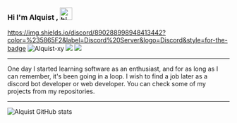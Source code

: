### Hi I'm Alquist , <img src="https://user-images.githubusercontent.com/1303154/88677602-1635ba80-d120-11ea-84d8-d263ba5fc3c0.gif" width="28px" alt="hi">

https://img.shields.io/discord/890288998948413442?color=%235865F2&label=Discord%20Server&logo=Discord&style=for-the-badge
<img src="https://komarev.com/ghpvc/?username=Alquist-xy&label=Profile%20Viewers&color=0083ff" alt="Alquist-xy" /> <img src="https://img.shields.io/badge/Age-19-blue" /> 
<img src="https://img.shields.io/badge/Languages-Turkish%20%26%20English-blue" />
</p>
<hr>
One day I started learning software as an enthusiast, and for as long as I can remember, it's been going in a loop. I wish to find a job later as a discord bot developer or web developer. You can check some of my projects from my repositories.
</p>
<hr>

![Alquist GitHub stats](https://github-readme-stats.vercel.app/api?username=alquist-xy&show_icons=true)
